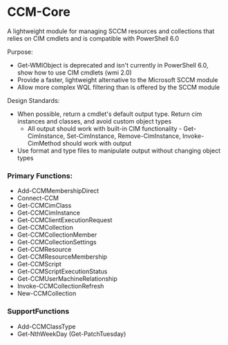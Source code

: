 # CCM-Core
A lightweight module for managing SCCM resources and collections that relies on CIM cmdlets and is compatible with PowerShell 6.0

Purpose:
* Get-WMIObject is deprecated and isn't currently in PowerShell 6.0, show how to use CIM cmdlets (wmi 2.0)
* Provide a faster, lightweight alternative to the Microsoft SCCM module
* Allow more complex WQL filtering than is offered by the SCCM module

Design Standards:
* When possible, return a cmdlet's default output type. Return cim instances and classes, and avoid custom object types
	* All output should work with built-in CIM functionality - Get-CimInstance, Set-CimInstance, Remove-CimInstance, Invoke-CimMethod should work with output
* Use format and type files to manipulate output without changing object types

### Primary Functions:
- Add-CCMMembershipDirect
- Connect-CCM
- Get-CCMCimClass
- Get-CCMCimInstance
- Get-CCMClientExecutionRequest
- Get-CCMCollection
- Get-CCMCollectionMember
- Get-CCMCollectionSettings
- Get-CCMResource
- Get-CCMResourceMembership
- Get-CCMScript
- Get-CCMScriptExecutionStatus
- Get-CCMUserMachineRelationship
- Invoke-CCMCollectionRefresh
- New-CCMCollection

### SupportFunctions
- Add-CCMClassType
- Get-NthWeekDay (Get-PatchTuesday)
